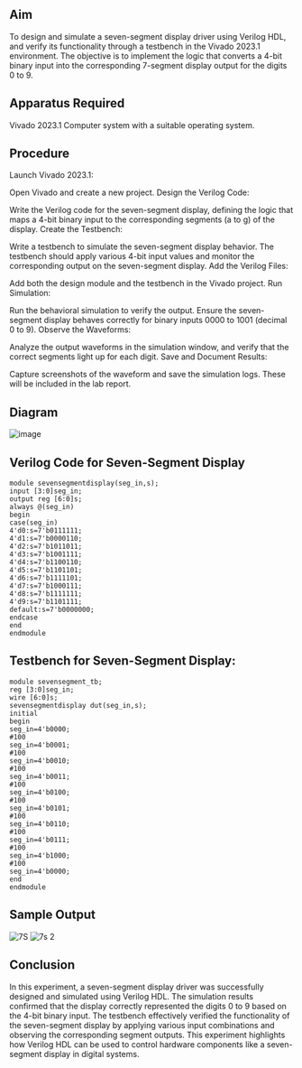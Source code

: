 ## Aim
To design and simulate a seven-segment display driver using Verilog HDL, and verify its functionality through a testbench in the Vivado 2023.1 environment. The objective is to implement the logic that converts a 4-bit binary input into the corresponding 7-segment display output for the digits 0 to 9.

## Apparatus Required
Vivado 2023.1
Computer system with a suitable operating system.

## Procedure

Launch Vivado 2023.1:

Open Vivado and create a new project.
Design the Verilog Code:

Write the Verilog code for the seven-segment display, defining the logic that maps a 4-bit binary input to the corresponding segments (a to g) of the display.
Create the Testbench:

Write a testbench to simulate the seven-segment display behavior. The testbench should apply various 4-bit input values and monitor the corresponding output on the seven-segment display.
Add the Verilog Files:

Add both the design module and the testbench in the Vivado project.
Run Simulation:

Run the behavioral simulation to verify the output. Ensure the seven-segment display behaves correctly for binary inputs 0000 to 1001 (decimal 0 to 9).
Observe the Waveforms:

Analyze the output waveforms in the simulation window, and verify that the correct segments light up for each digit.
Save and Document Results:

Capture screenshots of the waveform and save the simulation logs. These will be included in the lab report.

## Diagram
![image](https://github.com/user-attachments/assets/d7ecb419-906e-4e3b-9b82-f86ced4f364a)


## Verilog Code for Seven-Segment Display
```
module sevensegmentdisplay(seg_in,s);
input [3:0]seg_in;
output reg [6:0]s;
always @(seg_in)
begin
case(seg_in)
4'd0:s=7'b0111111;
4'd1:s=7'b0000110;
4'd2:s=7'b1011011;
4'd3:s=7'b1001111;
4'd4:s=7'b1100110;
4'd5:s=7'b1101101;
4'd6:s=7'b1111101;
4'd7:s=7'b1000111;
4'd8:s=7'b1111111;
4'd9:s=7'b1101111;
default:s=7'b0000000;
endcase
end
endmodule
```



## Testbench for Seven-Segment Display:
```
module sevensegment_tb;
reg [3:0]seg_in;
wire [6:0]s;
sevensegmentdisplay dut(seg_in,s);
initial
begin
seg_in=4'b0000;
#100
seg_in=4'b0001;
#100
seg_in=4'b0010;
#100
seg_in=4'b0011;
#100
seg_in=4'b0100;
#100
seg_in=4'b0101;
#100
seg_in=4'b0110;
#100
seg_in=4'b0111;
#100
seg_in=4'b1000;
#100
seg_in=4'b0000;
end
endmodule
```
## Sample Output 

![7S](https://github.com/user-attachments/assets/f7f97610-b901-445b-a3d2-1a4e4ccbde60)
![7s 2](https://github.com/user-attachments/assets/30e07680-ad06-4a89-acf5-e5e474bede2a)



## Conclusion
In this experiment, a seven-segment display driver was successfully designed and simulated using Verilog HDL. The simulation results confirmed that the display correctly represented the digits 0 to 9 based on the 4-bit binary input. The testbench effectively verified the functionality of the seven-segment display by applying various input combinations and observing the corresponding segment outputs. This experiment highlights how Verilog HDL can be used to control hardware components like a seven-segment display in digital systems.
